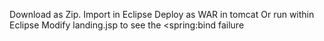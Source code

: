 Download as Zip. 
Import in Eclipse 
Deploy as WAR in tomcat Or run within Eclipse 
Modify landing.jsp to see the <spring:bind failure
